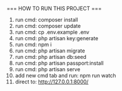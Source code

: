 === HOW TO RUN THIS PROJECT ===

1. run cmd: composer install
2. run cmd: composer update
3. run cmd: cp .env.example .env
4. run cmd: php artisan key:generate
6. run cmd: npm i
7. run cmd: php artisan migrate
8. run cmd: php artisan db:seed
5. run cmd: php artisan passport:install
9. run cmd: php artisan serve
10. add new cmd tab and run: npm run watch
11. direct to: http://127.0.0.1:8000/
